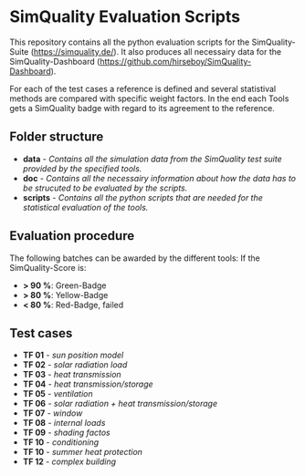 # SimQuality Evaluation Scripts
This repository contains all the python evaluation scripts for the SimQuality-Suite (https://simquality.de/). It also produces all necessairy data for the SimQuality-Dashboard (https://github.com/hirseboy/SimQuality-Dashboard).

For each of the test cases a reference is defined and several statistival methods are compared with specific weight factors. In the end each Tools gets a SimQuality badge with regard to its agreement to the reference.

## Folder structure

* **data** - _Contains all the simulation data from the SimQuality test suite provided by the specified tools._
* **doc** - _Contains all the necessairy information about how the data has to be strucuted to be evaluated by the scripts._
* **scripts** - _Contains all the python scripts that are needed for the statistical evaluation of the tools._

## Evaluation procedure

The following batches can be awarded by the different tools:
If the SimQuality-Score is:
-  <b>> 90 %</b>: Green-Badge
-  <b>> 80 %</b>: Yellow-Badge
-  <b>< 80 %</b>: Red-Badge, failed
  
## Test cases 
  
* **TF 01** - _sun position model_
* **TF 02** - _solar radiation load_
* **TF 03** - _heat transmission_
* **TF 04** - _heat transmission/storage_
* **TF 05** - _ventilation_
* **TF 06** - _solar radiation + heat transmission/storage_
* **TF 07** - _window_
* **TF 08** - _internal loads_
* **TF 09** - _shading factos_
* **TF 10** - _conditioning_
* **TF 10** - _summer heat protection_
* **TF 12** - _complex building_
